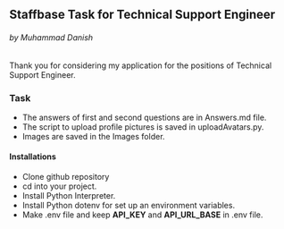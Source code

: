 ﻿## Staffbase Task for Technical Support Engineer
###### by Muhammad Danish

Thank you for considering my application for the positions of Technical Support Engineer.

### Task

* The answers of first and second questions are in Answers.md file.
* The script to upload profile pictures is saved in uploadAvatars.py.
* Images are saved in the Images folder. 

#### Installations
* Clone github repository
* cd into your project.
* Install Python Interpreter.
* Install Python dotenv for set up an environment variables.
* Make .env file and keep **API_KEY** and **API_URL_BASE** in .env file.


